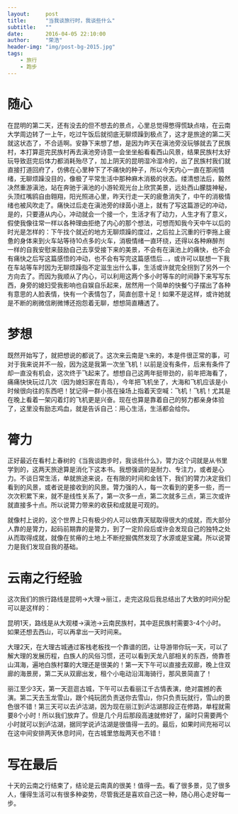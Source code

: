 ```yaml
---
layout:     post
title:      "当我谈旅行时，我谈些什么"
subtitle:   ""
date:       2016-04-05 22:10:00
author:     "荣浩"
header-img: "img/post-bg-2015.jpg"
tags:
    - 旅行
    - 跑步
---
```


# 随心

在昆明的第二天，还有没去的但不想去的景点，心里总觉得憋得慌缺点啥，在云南大学周边转了一上午，吃过午饭后就彻底无聊烦躁到极点了，这才是旅途的第二天就这状态了，不合适啊。安静下来想了想，是因为昨天在滇池旁没玩够就去了民族村，本打算逛完民族村再去滇池旁诗意一会坐坐船看看西山风景，结果民族村太好玩导致逛完后体力都消耗殆尽了，加上阴天的昆明湿冷湿冷的，出了民族村我们就直接打道回府了，仿佛在心里种下了不痛快的种子，所以今天内心一直在那闹情绪，无聊烦躁没目的，像极了平常生活中那种麻木消极的状态。缕清想法后，毅然决然重游滇池，站在奔驰于滇池的小游轮观光台上欣赏美景，远处西山朦胧神秘，头顶红嘴鸥自由翱翔，阳光照进心里，昨天行走一天的疲惫消失了，中午的消极情绪也被风吹走了。痛快过后走在滇池旁的绿茵小道上，就有了写这篇游记的冲动，是的，只要遵从内心，冲动就会一个接一个，生活才有了动力，人生才有了意义，假使我像往常一样以各种理由拒绝了内心的那个想法，可想而知我今天中午以后的时光是怎样的：下午找个就近的地方无聊烦躁的度过，之后拉上沉重的行李拖上疲惫的身体来到火车站等待10点多的火车，消极情绪一直环绕，还得以各种麻醉剂一样的自我安慰来鼓励自己去享受接下来的美景，不会有在滇池上的痛快，也不会有痛快之后写这篇感悟的冲动，也不会有写完这篇感悟后...，或许可以联想一下我在车站等车时因为无聊烦躁指不定滋生出什么事，生活或许就完全拐到了另外一个方向去了。而因为我顺从了内心，可以利用这两个多小时等车的时间静下来写写东西，身旁的媳妇受我影响也自娱自乐起来，居然用一个简单的快餐勺子摆出了各种有意思的人脸表情，快有一个表情包了，简直创意十足！如果不是这样，或许她就是不断的刷微信刷微博还抱怨着无聊，想想简直糟透了。

# 梦想

既然开始写了，就把想说的都说了。这次来云南是`飞`来的，本是件很正常的事，可对于我来说并不一般，因为这是我第一次坐飞机！以前是没有条件，后来有条件了却一直没有机会，这次终于飞起来了。想想自己这两年挺带劲的，前年把海看了，痛痛快快玩过几次（因为媳妇家在青岛），今年把飞机坐了，大海和飞机应该是小时候很向往的东西吧！犹记得一群小孩在操场上指着天空喊：飞机！飞机！尤其是在晚上看着一架闪着灯的飞机更是兴奋。现在也算是靠着自己的努力都亲身体验了，这里没有励志鸡血，就是告诉自己：用心生活，生活都会给你。

# 膂力

正好最近在看村上春树的《当我谈跑步时，我谈些什么》，膂力这个词就是从书里学到的，这两天旅途算是消化下这本书。我想强调的是耐力、专注力，或者是心力。不谈日常生活，单就旅途来说，在有限的时间和金钱下，我们的膂力决定我们看到的风景，或者说是接收到的风景。膂力强的人，每一次看到的更多一些，而一次次积累下来，就不是线性关系了，第一次多一点，第二次就多三点，第三次或许就直接多十点。所以说膂力带来的收获和成就是可观的。

就像村上说的，这个世界上只有极少的人可以依靠天赋取得很大的成就，而大部分人靠的是膂力，起码前期靠的是膂力，到了一定阶段后或许会发现自己的独特之处从而取得成就，就像在贫瘠的土地上不断挖掘偶然发现了水源或是宝藏。所以说膂力是我们发现自我的基础。

# 云南之行经验

这次我们的旅行路线是昆明->大理->丽江，走完这段后我总结出了大致的时间分配可以是这样的：

昆明1天，路线是从大观楼->滇池->云南民族村，其中逛民族村需要3-4个小时。如果还想去西山，可以再拿出一天时间来。

大理2天，在大理古城通过客栈老板找一个靠谱的团，让导游带你玩一天，可以了解大理的发展历程，白族人的风俗习惯，还可以看到天龙八部相关的东西，倚靠苍山洱海，遍地白族村寨的大理还是很美的！第一天下午可以直接去双廊，晚上住双廊的海景房，第二天从双廊出发，租个小电动沿洱海骑行，那风景简直了！

丽江至少3天，第一天逛逛古城，下午可以去看丽江千古情表演，绝对震撼的表演。第二天去玉龙雪山，跟个纯玩团负责送你去雪山，你只负责玩就行，雪山的景色很不错！第三天可以去泸沽湖，因为现在丽江到泸沽湖那段正在修路，单程就需要8个小时！所以我们放弃了。但是几个月后那段高速就修好了，届时只需要两个小时就可以到泸沽湖，据同学说泸沽湖是很值得一去的。最后，如果时间充裕可以在这中间安排两天休息时间，在古城里悠哉两天也不错！

# 写在最后

十天的云南之行结束了，结论是云南真的很美！值得一去。看了很多景，见了很多人，懂得生活可以有很多种姿势，尽管我还是喜欢自己这一种，随心用心走好每一步。


